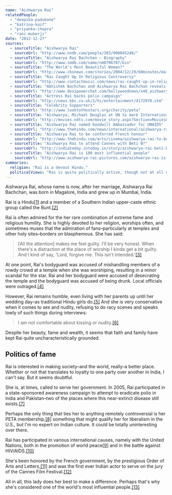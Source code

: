 ```yaml
---
name: "Aishwarya Rai"
relatedPeople:
  - "deepika-padukone"
  - "katrina-kaif"
  - "priyanka-chopra"
  - "rani-mukerji"
date: "2012-12-27"
sources:
  - sourceTitle: "Aishwarya Rai"
    sourceUrl: "http://www.nndb.com/people/383/000045248/"
  - sourceTitle: "Aishwarya Rai Bachchan – Biography"
    sourceUrl: "http://www.imdb.com/name/nm0706787/bio"
  - sourceTitle: "The World's Most Beautiful Woman?"
    sourceUrl: "http://www.cbsnews.com/stories/2004/12/29/60minutes/main663862.shtml"
  - sourceTitle: "Rai Caught Up In Religious Controversy"
    sourceUrl: "http://www.contactmusic.com/news/rai-caught-up-in-religious-controversy_1017763"
  - sourceTitle: "Abhishek Bachchan and Aishwarya Rai Bachchan reveals their romantic secrets…"
    sourceUrl: "http://www.desipowerchat.com/bollywoodnews/x48_aishwarya_rai_abhishek_bachchan_romantic_confessions.htm"
  - sourceTitle: "Actress Rai backs polio campaign"
    sourceUrl: "http://news.bbc.co.uk/2/hi/entertainment/4172970.stm"
  - sourceTitle: "Celebrity Supporters"
    sourceUrl: "http://www.looktothestars.org/charity/peta"
  - sourceTitle: "Aishwarya, Michael Douglas at UN to mark International Day of Peace"
    sourceUrl: "http://movies.ndtv.com/movie_story.aspx?Section=Movies&ID=270772&subcatg=&keyword=bollywood&nid=270772"
  - sourceTitle: "Aishwarya Rai named Goodwill Ambassador for UNAIDS"
    sourceUrl: "http://www.thehindu.com/news/international/aishwarya-rai-appointed-goodwill-ambassador-for-unaids/article3934671.ece"
  - sourceTitle: "Aishwarya Rai to be conferred French honour"
    sourceUrl: "http://www.thehindu.com/arts/cinema/aishwarya-rai-to-be-conferred-french-honour/article4051871.ece"
  - sourceTitle: "Aishwarya Rai to attend Cannes with Beti B?"
    sourceUrl: "http://indiatoday.intoday.in/story/aishwarya-rai-beti-b-cannes-film-festival-2012/1/188264.html"
  - sourceTitle: "Aishwarya Rai is 100 most influential people"
    sourceUrl: "http://www.aishwarya-rai-pictures.com/aishwarya-rai-is-100-most-influential.html"
summaries:
  religion: "Rai is a devout Hindu."
  politicalViews: "Rai is quite politically active, though not at all divisive or controversial. Her causes include world peace, fighting disease and representing India and Bollywood to the world."
---
```


Aishwarya Rai, whose name is now, after her marriage, Aishwarya Rai Bachchan, was born in Magalore, India and grew up in Mumbai, India.

Rai is a Hindu<a class="source-citation" href="#http%3A%2F%2Fwww.nndb.com%2Fpeople%2F383%2F000045248%2F" title="Aishwarya Rai">[1]</a> and a member of a Southern Indian upper-caste ethnic group called the Bunt.<a class="source-citation" href="#http%3A%2F%2Fwww.imdb.com%2Fname%2Fnm0706787%2Fbio" title="Aishwarya Rai Bachchan – Biography">[2]</a>

Rai is often admired for the her rare combination of extreme fame and religious humility. She is highly devoted to her religion, worships often, and sometimes muses that the admiration of fans–particularly at temples and other holy sites–borders on blasphemous. She has said:

>[All the attention] makes me feel guilty. I'll be very honest. When there's a distraction at the place of worship I kinda get a bit guilty. And I kind of say, 'Lord, forgive me. This isn't intended.'<a class="source-citation" href="#http%3A%2F%2Fwww.cbsnews.com%2Fstories%2F2004%2F12%2F29%2F60minutes%2Fmain663862.shtml" title="The World&apos;s Most Beautiful Woman?">[3]</a>

At one point, Rai's bodyguard was accused of mishandling members of a rowdy crowd at a temple when she was worshiping, resulting in a minor scandal for the star. Rai and her bodyguard were accused of desecrating the temple and the bodyguard was accused of being drunk. Local officials were outraged.<a class="source-citation" href="#http%3A%2F%2Fwww.contactmusic.com%2Fnews%2Frai-caught-up-in-religious-controversy_1017763" title="Rai Caught Up In Religious Controversy">[4]</a>

However, Rai remains humble, even living with her parents up until her wedding day–as traditional Hindu girls do.<a class="source-citation" href="#http%3A%2F%2Fwww.desipowerchat.com%2Fbollywoodnews%2Fx48_aishwarya_rai_abhishek_bachchan_romantic_confessions.htm" title="Abhishek Bachchan and Aishwarya Rai Bachchan reveals their romantic secrets…">[5]</a> And she is very conservative when it comes to sex and nudity, refusing to do racy scenes and speaks lowly of such things during interviews:

>I am not comfortable about kissing or nudity.<a class="source-citation" href="#http%3A%2F%2Fwww.imdb.com%2Fname%2Fnm0706787%2Fbio" title="Aishwarya Rai Bachchan – Biography">[6]</a>

Despite her beauty, fame and wealth, it seems that faith and family have kept Rai quite uncharacteristically grounded.


## Politics of fame

Rai is interested in making society–and the world, really–a better place. Whether or not that translates to loyalty to one party over another in India, I can't say. But it seems doubtful.

She is, at times, called to serve her government. In 2005, Rai participated in a state-sponsored awareness campaign to attempt to eradicate polio in India and Pakistan–two of the places where this near-extinct disease still exists.<a class="source-citation" href="#http%3A%2F%2Fnews.bbc.co.uk%2F2%2Fhi%2Fentertainment%2F4172970.stm" title="Actress Rai backs polio campaign">[7]</a>

Perhaps the only thing that ties her to anything remotely controversial is her PETA membership,<a class="source-citation" href="#http%3A%2F%2Fwww.looktothestars.org%2Fcharity%2Fpeta" title="Celebrity Supporters">[8]</a> something that might qualify her for liberalism in the U.S., but I'm no expert on Indian culture. It could be totally uninteresting over there.

Rai has participated in various international causes, namely with the United Nations, both in the promotion of world peace<a class="source-citation" href="#http%3A%2F%2Fmovies.ndtv.com%2Fmovie_story.aspx%3FSection%3DMovies%26ID%3D270772%26subcatg%3D%26keyword%3Dbollywood%26nid%3D270772" title="Aishwarya, Michael Douglas at UN to mark International Day of Peace">[9]</a> and in the battle against HIV/AIDS.<a class="source-citation" href="#http%3A%2F%2Fwww.thehindu.com%2Fnews%2Finternational%2Faishwarya-rai-appointed-goodwill-ambassador-for-unaids%2Farticle3934671.ece" title="Aishwarya Rai named Goodwill Ambassador for UNAIDS">[10]</a>

She's been honored by the French government, by the prestigious Order of Arts and Letters,<a class="source-citation" href="#http%3A%2F%2Fwww.thehindu.com%2Farts%2Fcinema%2Faishwarya-rai-to-be-conferred-french-honour%2Farticle4051871.ece" title="Aishwarya Rai to be conferred French honour">[11]</a> and was the first ever Indian actor to serve on the jury of the Cannes Film Festival.<a class="source-citation" href="#http%3A%2F%2Findiatoday.intoday.in%2Fstory%2Faishwarya-rai-beti-b-cannes-film-festival-2012%2F1%2F188264.html" title="Aishwarya Rai to attend Cannes with Beti B?">[12]</a>

All in all, this lady does her best to make a difference. Perhaps that's why she's considered one of the world's most influential people.<a class="source-citation" href="#http%3A%2F%2Fwww.aishwarya-rai-pictures.com%2Faishwarya-rai-is-100-most-influential.html" title="Aishwarya Rai is 100 most influential people">[13]</a>